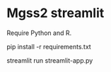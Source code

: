 # Mgss2 streamlit

Require Python and R.

pip install -r requirements.txt

streamlit run streamlit-app.py
